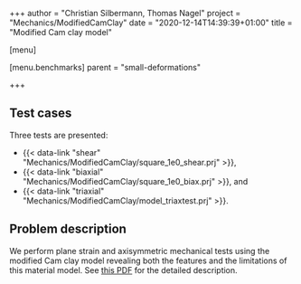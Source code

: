 +++
author = "Christian Silbermann, Thomas Nagel"
project = "Mechanics/ModifiedCamClay"
date = "2020-12-14T14:39:39+01:00"
title = "Modified Cam clay model"

[menu]

  [menu.benchmarks]
    parent = "small-deformations"

+++

## Test cases

Three tests are presented:
 - {{< data-link "shear" "Mechanics/ModifiedCamClay/square_1e0_shear.prj" >}},
 - {{< data-link "biaxial" "Mechanics/ModifiedCamClay/square_1e0_biax.prj" >}}, and
 - {{< data-link "triaxial" "Mechanics/ModifiedCamClay/model_triaxtest.prj" >}}.

## Problem description

We perform plane strain and axisymmetric mechanical tests using
the modified Cam clay model revealing both the features and
the limitations of this material model.
See [this PDF](ModifiedCamClay_report.pdf) for the detailed description.
